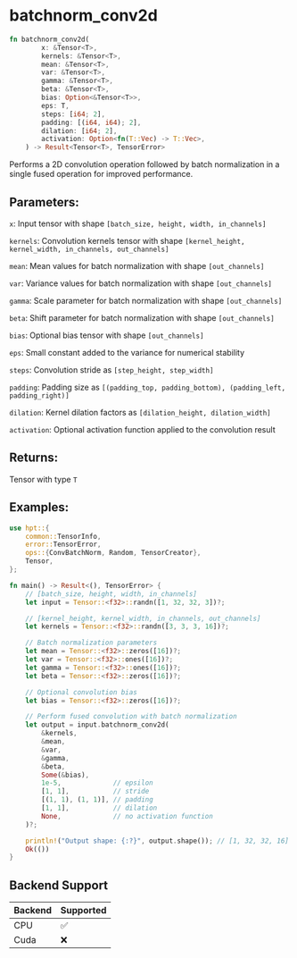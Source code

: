 # batchnorm_conv2d
```rust
fn batchnorm_conv2d(
        x: &Tensor<T>,
        kernels: &Tensor<T>,
        mean: &Tensor<T>,
        var: &Tensor<T>,
        gamma: &Tensor<T>,
        beta: &Tensor<T>,
        bias: Option<&Tensor<T>>,
        eps: T,
        steps: [i64; 2],
        padding: [(i64, i64); 2],
        dilation: [i64; 2],
        activation: Option<fn(T::Vec) -> T::Vec>,
    ) -> Result<Tensor<T>, TensorError>
```
Performs a 2D convolution operation followed by batch normalization in a single fused operation for improved performance.

## Parameters:
`x`: Input tensor with shape `[batch_size, height, width, in_channels]`

`kernels`: Convolution kernels tensor with shape `[kernel_height, kernel_width, in_channels, out_channels]`

`mean`: Mean values for batch normalization with shape `[out_channels]`

`var`: Variance values for batch normalization with shape `[out_channels]`

`gamma`: Scale parameter for batch normalization with shape `[out_channels]`

`beta`: Shift parameter for batch normalization with shape `[out_channels]`

`bias`: Optional bias tensor with shape `[out_channels]`

`eps`: Small constant added to the variance for numerical stability

`steps`: Convolution stride as `[step_height, step_width]`

`padding`: Padding size as `[(padding_top, padding_bottom), (padding_left, padding_right)]`

`dilation`: Kernel dilation factors as `[dilation_height, dilation_width]`

`activation`: Optional activation function applied to the convolution result

## Returns:
Tensor with type `T`

## Examples:
```rust
use hpt::{
    common::TensorInfo,
    error::TensorError,
    ops::{ConvBatchNorm, Random, TensorCreator},
    Tensor,
};

fn main() -> Result<(), TensorError> {
    // [batch_size, height, width, in_channels]
    let input = Tensor::<f32>::randn([1, 32, 32, 3])?;

    // [kernel_height, kernel_width, in_channels, out_channels]
    let kernels = Tensor::<f32>::randn([3, 3, 3, 16])?;

    // Batch normalization parameters
    let mean = Tensor::<f32>::zeros([16])?;
    let var = Tensor::<f32>::ones([16])?;
    let gamma = Tensor::<f32>::ones([16])?;
    let beta = Tensor::<f32>::zeros([16])?;

    // Optional convolution bias
    let bias = Tensor::<f32>::zeros([16])?;

    // Perform fused convolution with batch normalization
    let output = input.batchnorm_conv2d(
        &kernels,
        &mean,
        &var,
        &gamma,
        &beta,
        Some(&bias),
        1e-5,             // epsilon
        [1, 1],           // stride
        [(1, 1), (1, 1)], // padding
        [1, 1],           // dilation
        None,             // no activation function
    )?;

    println!("Output shape: {:?}", output.shape()); // [1, 32, 32, 16]
    Ok(())
}
```

## Backend Support
| Backend | Supported |
|---------|-----------|
| CPU     | ✅         |
| Cuda    | ❌        |